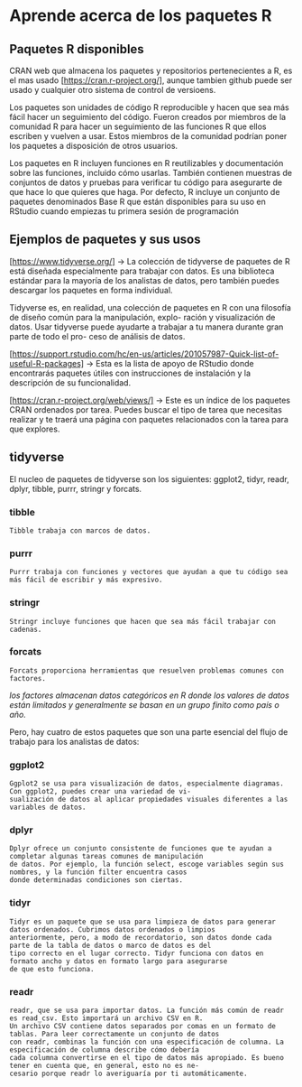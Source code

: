 # Aprende acerca de los paquetes R

## Paquetes R disponibles

CRAN web que almacena los paquetes y repositorios pertenecientes a R, es el mas usado [https://cran.r-project.org/], aunque
tambien github puede ser usado y cualquier otro sistema de control de versioens.

Los paquetes son unidades de código R reproducible y hacen que sea más fácil hacer un seguimiento del código. Fueron
creados por miembros de la comunidad R para hacer un seguimiento de las funciones R que ellos escriben y vuelven a usar.
Estos miembros de la comunidad podrían poner los paquetes a disposición de otros usuarios.

Los paquetes en R incluyen funciones en R reutilizables y documentación sobre las funciones, incluido cómo usarlas. También
contienen muestras de conjuntos de datos y pruebas para verificar tu código para asegurarte de que hace lo que quieres
que haga. Por defecto, R incluye un conjunto de paquetes denominados Base R que están disponibles para su uso en RStudio
cuando empiezas tu primera sesión de programación

## Ejemplos de paquetes y sus usos

[https://www.tidyverse.org/] -> La colección de tidyverse de paquetes de R está diseñada especialmente para trabajar con
datos. Es una biblioteca estándar para la mayoría de los analistas de datos, pero también puedes descargar los paquetes
en forma individual.

Tidyverse es, en realidad, una colección de paquetes en R con una filosofía de diseño común para la manipulación, explo-
ración y visualización de datos. Usar tidyverse puede ayudarte a trabajar a tu manera durante gran parte de todo el pro-
ceso de análisis de datos.

[https://support.rstudio.com/hc/en-us/articles/201057987-Quick-list-of-useful-R-packages] -> Esta es la lista de apoyo
de RStudio donde encontrarás paquetes útiles con instrucciones de instalación y la descripción de su funcionalidad.

[https://cran.r-project.org/web/views/] -> Este es un índice de los paquetes CRAN ordenados por tarea. Puedes buscar el
tipo de tarea que necesitas realizar y te traerá una página con paquetes relacionados con la tarea para que explores.

## tidyverse

El nucleo de paquetes de tidyverse son los siguientes: ggplot2, tidyr, readr, dplyr, tibble, purrr, stringr y forcats.

### tibble

    Tibble trabaja con marcos de datos.

### purrr

    Purrr trabaja con funciones y vectores que ayudan a que tu código sea más fácil de escribir y más expresivo.

### stringr

    Stringr incluye funciones que hacen que sea más fácil trabajar con cadenas.

### forcats

    Forcats proporciona herramientas que resuelven problemas comunes con factores.

*los factores almacenan datos categóricos en R donde los valores de datos están limitados y generalmente se basan en un*
*grupo finito como país o año.*

Pero, hay cuatro de estos paquetes que son una parte esencial del flujo de trabajo para los analistas de datos:

### ggplot2

    Ggplot2 se usa para visualización de datos, especialmente diagramas. Con ggplot2, puedes crear una variedad de vi-
    sualización de datos al aplicar propiedades visuales diferentes a las variables de datos.

### dplyr

    Dplyr ofrece un conjunto consistente de funciones que te ayudan a completar algunas tareas comunes de manipulación
    de datos. Por ejemplo, la función select, escoge variables según sus nombres, y la función filter encuentra casos
    donde determinadas condiciones son ciertas.

### tidyr

    Tidyr es un paquete que se usa para limpieza de datos para generar datos ordenados. Cubrimos datos ordenados o limpios
    anteriormente, pero, a modo de recordatorio, son datos donde cada parte de la tabla de datos o marco de datos es del
    tipo correcto en el lugar correcto. Tidyr funciona con datos en formato ancho y datos en formato largo para asegurarse
    de que esto funciona.

### readr

    readr, que se usa para importar datos. La función más común de readr es read_csv. Esto importará un archivo CSV en R.
    Un archivo CSV contiene datos separados por comas en un formato de tablas. Para leer correctamente un conjunto de datos
    con readr, combinas la función con una especificación de columna. La especificación de columna describe cómo debería
    cada columna convertirse en el tipo de datos más apropiado. Es bueno tener en cuenta que, en general, esto no es ne-
    cesario porque readr lo averiguaría por ti automáticamente.
